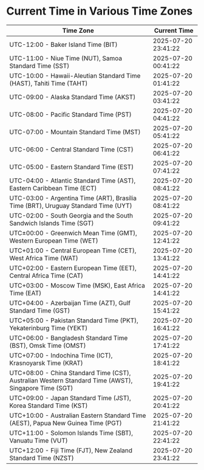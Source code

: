 # Current Time in Various Time Zones

| Time Zone | Current Time |
|-----------|--------------|
| UTC-12:00 - Baker Island Time (BIT) | 2025-07-20 23:41:22 |
| UTC-11:00 - Niue Time (NUT), Samoa Standard Time (SST) | 2025-07-20 00:41:22 |
| UTC-10:00 - Hawaii-Aleutian Standard Time (HAST), Tahiti Time (TAHT) | 2025-07-20 01:41:22 |
| UTC-09:00 - Alaska Standard Time (AKST) | 2025-07-20 03:41:22 |
| UTC-08:00 - Pacific Standard Time (PST) | 2025-07-20 04:41:22 |
| UTC-07:00 - Mountain Standard Time (MST) | 2025-07-20 05:41:22 |
| UTC-06:00 - Central Standard Time (CST) | 2025-07-20 06:41:22 |
| UTC-05:00 - Eastern Standard Time (EST) | 2025-07-20 07:41:22 |
| UTC-04:00 - Atlantic Standard Time (AST), Eastern Caribbean Time (ECT) | 2025-07-20 08:41:22 |
| UTC-03:00 - Argentina Time (ART), Brasília Time (BRT), Uruguay Standard Time (UYT) | 2025-07-20 08:41:22 |
| UTC-02:00 - South Georgia and the South Sandwich Islands Time (SGT) | 2025-07-20 09:41:22 |
| UTC±00:00 - Greenwich Mean Time (GMT), Western European Time (WET) | 2025-07-20 12:41:22 |
| UTC+01:00 - Central European Time (CET), West Africa Time (WAT) | 2025-07-20 13:41:22 |
| UTC+02:00 - Eastern European Time (EET), Central Africa Time (CAT) | 2025-07-20 14:41:22 |
| UTC+03:00 - Moscow Time (MSK), East Africa Time (EAT) | 2025-07-20 14:41:22 |
| UTC+04:00 - Azerbaijan Time (AZT), Gulf Standard Time (GST) | 2025-07-20 15:41:22 |
| UTC+05:00 - Pakistan Standard Time (PKT), Yekaterinburg Time (YEKT) | 2025-07-20 16:41:22 |
| UTC+06:00 - Bangladesh Standard Time (BST), Omsk Time (OMST) | 2025-07-20 17:41:22 |
| UTC+07:00 - Indochina Time (ICT), Krasnoyarsk Time (KRAT) | 2025-07-20 18:41:22 |
| UTC+08:00 - China Standard Time (CST), Australian Western Standard Time (AWST), Singapore Time (SGT) | 2025-07-20 19:41:22 |
| UTC+09:00 - Japan Standard Time (JST), Korea Standard Time (KST) | 2025-07-20 20:41:22 |
| UTC+10:00 - Australian Eastern Standard Time (AEST), Papua New Guinea Time (PGT) | 2025-07-20 21:41:22 |
| UTC+11:00 - Solomon Islands Time (SBT), Vanuatu Time (VUT) | 2025-07-20 22:41:22 |
| UTC+12:00 - Fiji Time (FJT), New Zealand Standard Time (NZST) | 2025-07-20 23:41:22 |
